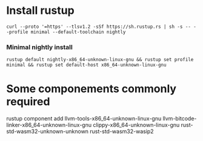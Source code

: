 # Install rustup
``
curl --proto '=https' --tlsv1.2 -sSf https://sh.rustup.rs | sh -s -- --profile minimal --default-toolchain nightly
``

### Minimal nightly install
``
rustup default nightly-x86_64-unknown-linux-gnu && rustup set profile minimal && rustup set default-host x86_64-unknown-linux-gnu
``

# Some componements commonly required
rustup component add llvm-tools-x86_64-unknown-linux-gnu llvm-bitcode-linker-x86_64-unknown-linux-gnu clippy-x86_64-unknown-linux-gnu rust-std-wasm32-unknown-unknown rust-std-wasm32-wasip2
